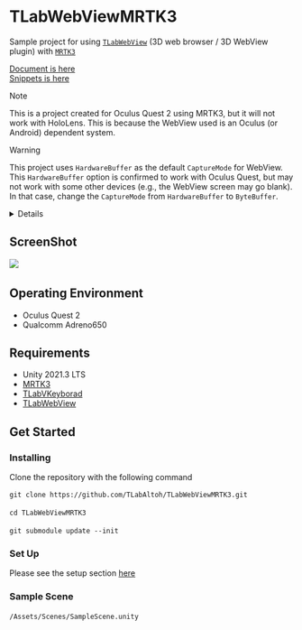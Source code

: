# TLabWebViewMRTK3
Sample project for using [```TLabWebView```](https://github.com/TLabAltoh/TLabWebView) (3D web browser / 3D WebView plugin) with [```MRTK3```](https://learn.microsoft.com/en-us/windows/mixed-reality/mrtk-unity/mrtk3-overview/)

[Document is here](https://tlabgames.gitbook.io/tlabwebview)  
[Snippets is here](https://gist.github.com/TLabAltoh/e0512b3367c25d3e1ec28ddbe95da497#file-tlabwebview-snippets-md)

> [!NOTE]
> This is a project created for Oculus Quest 2 using MRTK3, but it will not work with HoloLens. This is because the WebView used is an Oculus (or Android) dependent system.

> [!WARNING]
> This project uses `HardwareBuffer` as the default `CaptureMode` for WebView. This `HardwareBuffer` option is confirmed to work with Oculus Quest, but may not work with some other devices (e.g., the WebView screen may go blank). In that case, change the `CaptureMode` from `HardwareBuffer` to `ByteBuffer`.
>
> <details>
> <img src="Media/image.0.png" width="256"></img>  
> <img src="Media/image.1.png" width="256"></img>
> </details>

## ScreenShot
<img src="Media/screenshot.gif" width="512"></img>

## Operating Environment
- Oculus Quest 2
- Qualcomm Adreno650

## Requirements
- Unity 2021.3 LTS
- [MRTK3](https://learn.microsoft.com/ja-jp/windows/mixed-reality/mrtk-unity/mrtk3-overview/)
- [TLabVKeyborad](https://github.com/TLabAltoh/TLabVKeyborad.git)
- [TLabWebView](https://github.com/TLabAltoh/TLabWebView.git)

## Get Started

### Installing

Clone the repository with the following command

```
git clone https://github.com/TLabAltoh/TLabWebViewMRTK3.git

cd TLabWebViewMRTK3

git submodule update --init
```

### Set Up
Please see the setup section [here](https://github.com/TLabAltoh/TLabWebView?tab=readme-ov-file#set-up)

### Sample Scene
```
/Assets/Scenes/SampleScene.unity
```
